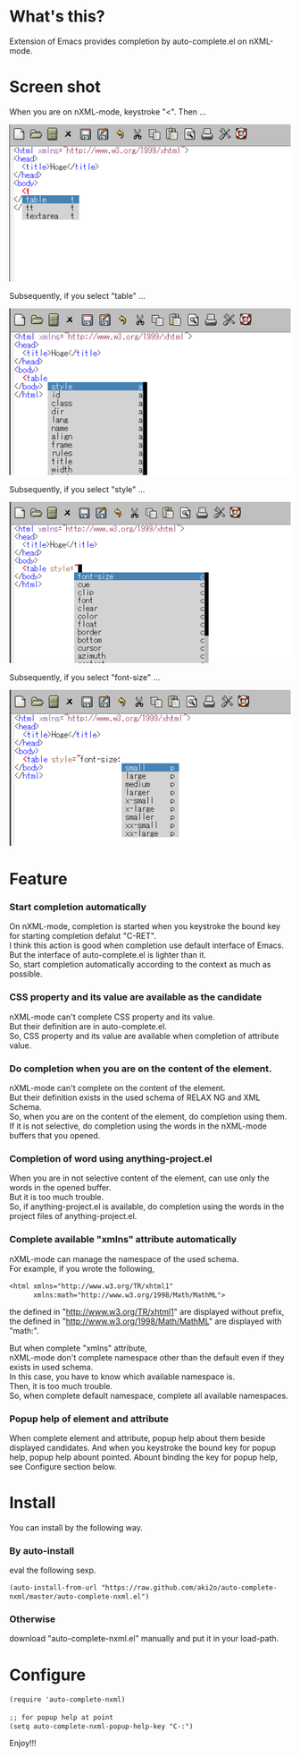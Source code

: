 What's this?
============

Extension of Emacs provides completion by auto-complete.el on nXML-mode.

Screen shot
===========

When you are on nXML-mode, keystroke "<". Then ...

![Demo1](demo1.png)

Subsequently, if you select "table" ...

![Demo2](demo2.png)

Subsequently, if you select "style" ...

![Demo3](demo3.png)

Subsequently, if you select "font-size" ...

![Demo4](demo4.png)

Feature
=======

### Start completion automatically

On nXML-mode, completion is started when you keystroke the bound key for starting completion defalut "C-RET".  
I think this action is good when completion use default interface of Emacs.  
But the interface of auto-complete.el is lighter than it.  
So, start completion automatically according to the context as much as possible.

### CSS property and its value are available as the candidate

nXML-mode can't complete CSS property and its value.  
But their definition are in auto-complete.el.  
So, CSS property and its value are available when completion of attribute value.

### Do completion when you are on the content of the element.

nXML-mode can't complete on the content of the element.  
But their definition exists in the used schema of RELAX NG and XML Schema.  
So, when you are on the content of the element, do completion using them.  
If it is not selective, do completion using the words in the nXML-mode buffers that you opened.

### Completion of word using anything-project.el

When you are in not selective content of the element, can use only the words in the opened buffer.  
But it is too much trouble.  
So, if anything-project.el is available, do completion using the words in the project files of anything-project.el.

### Complete available "xmlns" attribute automatically

nXML-mode can manage the namespace of the used schema.  
For example, if you wrote the following,  

    <html xmlns="http://www.w3.org/TR/xhtml1"
          xmlns:math="http://www.w3.org/1998/Math/MathML">

the defined in "http://www.w3.org/TR/xhtml1" are displayed without prefix,  
the defined in "http://www.w3.org/1998/Math/MathML" are displayed with "math:".  

But when complete "xmlns" attribute,   
nXML-mode don't complete namespace other than the default even if they exists in used schema.  
In this case, you have to know which available namespace is.  
Then, it is too much trouble.  
So, when complete default namespace, complete all available namespaces.

### Popup help of element and attribute

When complete element and attribute, popup help about them beside displayed candidates.
And when you keystroke the bound key for popup help, popup help abount pointed.
Abount binding the key for popup help, see Configure section below.

Install
=======

You can install by the following way.

### By auto-install

eval the following sexp.

    (auto-install-from-url "https://raw.github.com/aki2o/auto-complete-nxml/master/auto-complete-nxml.el")

### Otherwise

download "auto-complete-nxml.el" manually and put it in your load-path.

Configure
=========

    (require 'auto-complete-nxml)

    ;; for popup help at point
    (setq auto-complete-nxml-popup-help-key "C-:")


Enjoy!!!

